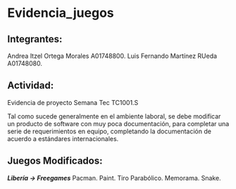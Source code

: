 # Evidencia_juegos

## Integrantes:

Andrea Itzel Ortega Morales A01748800.
Luis Fernando Martínez RUeda A01748080.

## Actividad:

Evidencia de proyecto Semana Tec TC1001.S

Tal como sucede generalmente en el ambiente laboral, se debe modificar un producto de software con muy poca documentación, para completar una serie de requerimientos en equipo, completando la documentación de acuerdo a estándares internacionales.

## Juegos Modificados:
***Libería -> Freegames***
Pacman.
Paint.
Tiro Parabólico.
Memorama.
Snake.


